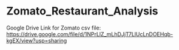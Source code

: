 # Zomato_Restaurant_Analysis
Google Drive Link for Zomato csv file: https://drive.google.com/file/d/1NPrLlZ_mLhDJjT7LlUcLnDOEHqb-kgEX/view?usp=sharing
